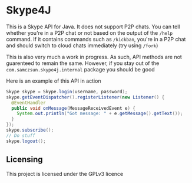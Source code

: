 # Skype4J

This is a Skype API for Java. It does not support P2P chats. You can tell whether you're in a P2P chat or not based on the output of the `/help` command. If it contains commands such as `/kickban`, you're in a P2P chat and should switch to cloud chats immediately (try using `/fork`)

This is also very much a work in progress. As such, API methods are not guarenteed to remain the same. However, if you stay out of the `com.samczsun.skype4j.internal` package you should be good

Here is an example of this API in action

```java
Skype skype = Skype.login(username, password);
skype.getEventDispatcher().registerListener(new Listener() {
  @EventHandler
  public void onMessage(MessageReceivedEvent e) {
    System.out.println("Got message: " + e.getMessage().getText());
  }
});
skype.subscribe();
// Do stuff
skype.logout();
```
## Licensing

This project is licensed under the GPLv3 licence
